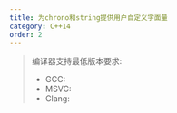 ```yaml
---
title: 为chrono和string提供用户自定义字面量
category: C++14
order: 2
---
```


> 编译器支持最低版本要求:
> * GCC:
> * MSVC:
> * Clang:
